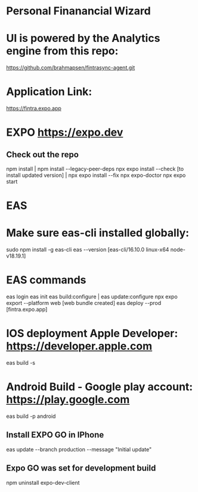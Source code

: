 # Personal Finanancial Wizard

# UI is powered by the Analytics engine from this repo: 
https://github.com/brahmapsen/fintrasync-agent.git

# Application Link:
https://fintra.expo.app

# EXPO https://expo.dev

## Check out the repo
npm install  | npm install --legacy-peer-deps
npx expo install --check  [to install updated version]  | npx expo install --fix
npx expo-doctor
npx expo start

# EAS
# Make sure eas-cli installed globally: 
sudo npm install -g eas-cli
eas --version [eas-cli/16.10.0 linux-x64 node-v18.19.1]

# EAS commands
eas login
eas init
eas build:configure  | eas update:configure
npx expo export --platform web [web bundle created]
eas deploy --prod  [fintra.expo.app]


# IOS deployment Apple Developer: https://developer.apple.com

eas build -s

# Android Build - Google play account: https://play.google.com

eas build -p android


## Install EXPO GO in IPhone
eas update --branch production --message "Initial update"

## Expo GO was set for development build
npm uninstall expo-dev-client
